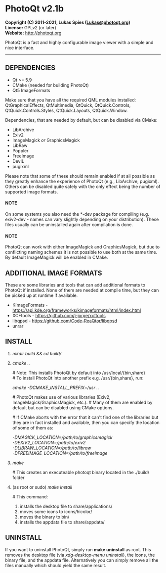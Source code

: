 # PhotoQt v2.1b
__Copyright (C) 2011-2021, Lukas Spies (Lukas@photoqt.org)__  
__License:__ GPLv2 (or later)  
__Website:__ http://photoqt.org  

PhotoQt is a fast and highly configurable image viewer with a simple and nice interface.

***************

## DEPENDENCIES

- Qt >= 5.9
- CMake (needed for building PhotoQt)
- Qt5 ImageFormats

Make sure that you have all the required QML modules installed:  
QtGraphicalEffects, QtMultimedia, QtQuick, QtQuick.Controls, QtQuick.Controls.Styles, QtQuick.Layouts, QtQuick.Window.  

Dependencies, that are needed by default, but can be disabled via CMake:

- LibArchive
- Exiv2
- ImageMagick _or_ GraphicsMagick 
- LibRaw
- Poppler
- FreeImage
- DevIL
- pugixml

Please note that some of these should remain enabled if at all possible as they greatly enhance the experience of PhotoQt (e.g., LibArchive, pugixml). Others can be disabled quite safely with the only effect being the number of supported image formats.

#### NOTE

On some systems you also need the *-dev package for compiling (e.g. exiv2-dev - names can vary slightly depending on your distribution). These files usually can be uninstalled again after compilation is done.

#### NOTE

PhotoQt can work with either ImageMagick and GraphicsMagick, but due to conflicting naming schemes it is not possible to use both at the same time. By default ImageMagick will be enabled in CMake.

## ADDITIONAL IMAGE FORMATS

These are some libraries and tools that can add additional formats to PhotoQt if installed. None of them are needed at compile time, but they can be picked up at runtime if available.

- KImageFormats - https://api.kde.org/frameworks/kimageformats/html/index.html
- XCFtools - https://github.com/j-jorge/xcftools
- libqpsd - https://github.com/Code-ReaQtor/libqpsd
- unrar

## INSTALL

1. _mkdir build && cd build/_

2. _cmake .._

    \# Note: This installs PhotoQt by default into /usr/local/{bin,share}  
    \# To install PhotoQt into another prefix e.g. /usr/{bin,share}, run:

    _cmake -DCMAKE\_INSTALL\_PREFIX=/usr .._

    \# PhotoQt makes use of various libraries (Exiv2, ImageMagick/GraphicsMagick, etc.).
    \# Many of them are enabled by default but can be disabled using CMake options.

    \# If CMake aborts with the error that it can't find one of the libraries but they are in fact installed and available, then you can specify the location of some of them as:

    _-DMAGICK_LOCATION=/path/to/graphicsmagick_  
    _-DEXIV2_LOCATION=/path/to/exiv2_  
    _-DLIBRAW_LOCATION=/path/to/libraw_  
    _-DFREEIMAGE_LOCATION=/path/to/freeimage_

3. _make_  

    \# This creates an executeable photoqt binary located in the ./build/ folder

4. (as root or sudo) _make install_

    \# This command:  
    1. installs the desktop file to share/applications/  
    2. moves some icons to icons/hicolor/  
    3. moves the binary to bin/
    4. installs the appdata file to share/appdata/

## UNINSTALL

If you want to uninstall PhotoQt, simply run __make uninstall__ as root. This removes the desktop file (via _xdg-desktop-menu uninstall_), the icons, the binary file, and the appdata file. Alternatively you can simply remove all the files manually which should yield the same result.
